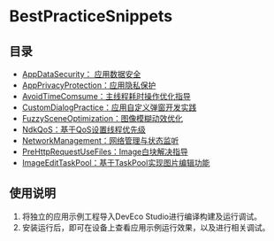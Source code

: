 # BestPracticeSnippets

## 目录

* [AppDataSecurity： 应用数据安全](AppDataSecurity)
* [AppPrivacyProtection：应用隐私保护](AppPrivacyProtection)
* [AvoidTimeComsume：主线程耗时操作优化指导](AvoidTimeComsume)
* [CustomDialogPractice：应用自定义弹窗开发实践](CustomDialogPractice)
* [FuzzySceneOptimization：图像模糊动效优化](FuzzySceneOptimization)
* [NdkQoS：基于QoS设置线程优先级](NdkQoS)
* [NetworkManagement：网络管理与状态监听](NetworkManagement)
* [PreHttpRequestUseFiles：Image白块解决指导](PreHttpRequestUseFiles)
* [ImageEditTaskPool：基于TaskPool实现图片编辑功能](ImageEditTaskPool)

## 使用说明

1. 将独立的应用示例工程导入DevEco Studio进行编译构建及运行调试。
2. 安装运行后，即可在设备上查看应用示例运行效果，以及进行相关调试。

